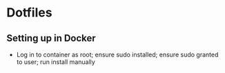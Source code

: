 # Dotfiles

## Setting up in Docker

- Log in to container as root; ensure sudo installed; ensure sudo granted to user; run install manually
